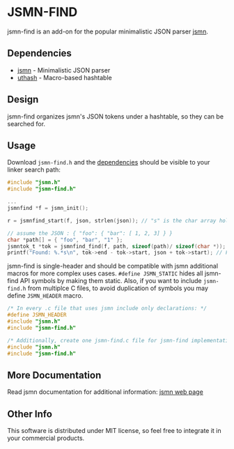 JSMN-FIND
=========

jsmn-find is an add-on for the popular minimalistic JSON parser 
[jsmn](https://github.com/zserge/jsmn).

Dependencies
------------

* [jsmn](https://github.com/zserge/jsmn) - Minimalistic JSON parser
* [uthash](https://github.com/troydhanson/uthash) - Macro-based hashtable

Design
------

jsmn-find organizes jsmn's JSON tokens under a hashtable, so they can be
searched for.

Usage
-----

Download `jsmn-find.h` and the [dependencies](#dependencies) should be visible to your linker search path:

```c
#include "jsmn.h"
#include "jsmn-find.h"

...
jsmnfind *f = jsmn_init();

r = jsmnfind_start(f, json, strlen(json)); // "s" is the char array holding the json content

// assume the JSON : { "foo": { "bar": [ 1, 2, 3] } }
char *path[] = { "foo", "bar", "1" };
jsmntok_t *tok = jsmnfind_find(f, path, sizeof(path)/ sizeof(char *));
printf("Found: %.*s\n", tok->end - tok->start, json + tok->start); // Found: 2
```

jsmn-find is single-header and should be compatible with jsmn additional macros for more complex uses cases. `#define JSMN_STATIC` hides all jsmn-find API symbols by making them static. Also, if you want to include `jsmn-find.h` from multiplce C files, to avoid duplication of symbols you may define `JSMN_HEADER` macro.

```c
/* In every .c file that uses jsmn include only declarations: */
#define JSMN_HEADER
#include "jsmn.h"
#include "jsmn-find.h"

/* Additionally, create one jsmn-find.c file for jsmn-find implementation: */
#include "jsmn.h"
#include "jsmn-find.h"
```

More Documentation
------------------

Read jsmn documentation for additional information:
[jsmn web page](http://zserge.com/jsmn.html)

Other Info
----------

This software is distributed under MIT license, so feel free to integrate it in your commercial products.

